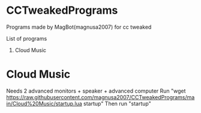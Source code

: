 # CCTweakedPrograms
Programs made by MagBot(magnusa2007) for cc tweaked

List of programs
1. Cloud Music

# Cloud Music
Needs 2 advanced monitors + speaker + advanced computer 
Run "wget https://raw.githubusercontent.com/magnusa2007/CCTweakedPrograms/main/Cloud%20Music/startup.lua startup" 
Then run "startup"
